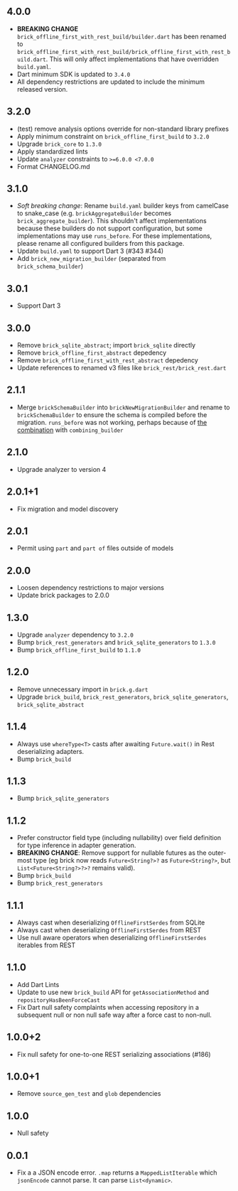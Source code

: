 ## 4.0.0

- **BREAKING CHANGE** `brick_offline_first_with_rest_build/builder.dart` has been renamed to `brick_offline_first_with_rest_build/brick_offline_first_with_rest_build.dart`. This will only affect implementations that have overridden `build.yaml`.
- Dart minimum SDK is updated to `3.4.0`
- All dependency restrictions are updated to include the minimum released version.

## 3.2.0

- (test) remove analysis options override for non-standard library prefixes
- Apply minimum constraint on `brick_offline_first_build` to `3.2.0`
- Upgrade `brick_core` to `1.3.0`
- Apply standardized lints
- Update `analyzer` constraints to `>=6.0.0 <7.0.0`
- Format CHANGELOG.md

## 3.1.0

- _Soft breaking change_: Rename `build.yaml` builder keys from camelCase to snake_case (e.g. `brickAggregateBuilder` becomes `brick_aggregate_builder`). This shouldn't affect implementations because these builders do not support configuration, but some implementations may use `runs_before`. For these implementations, please rename all configured builders from this package.
- Update `build.yaml` to support Dart 3 (#343 #344)
- Add `brick_new_migration_builder` (separated from `brick_schema_builder`)

## 3.0.1

- Support Dart 3

## 3.0.0

- Remove `brick_sqlite_abstract`; import `brick_sqlite` directly
- Remove `brick_offline_first_abstract` depedency
- Remove `brick_offline_first_with_rest_abstract` depedency
- Update references to renamed v3 files like `brick_rest/brick_rest.dart`

## 2.1.1

- Merge `brickSchemaBuilder` into `brickNewMigrationBuilder` and rename to `brickSchemaBuilder` to ensure the schema is compiled before the migration. `runs_before` was not working, perhaps because of [the combination](https://github.com/dart-lang/build/blob/85900b19ee186d133b41e957fd60836282b45d7c/docs/builder_author_faq.md#why-cant-my-builder-resolve-code-output-by-another-builder) with `combining_builder`

## 2.1.0

- Upgrade analyzer to version 4

## 2.0.1+1

- Fix migration and model discovery

## 2.0.1

- Permit using `part` and `part of` files outside of models

## 2.0.0

- Loosen dependency restrictions to major versions
- Update brick packages to 2.0.0

## 1.3.0

- Upgrade `analyzer` dependency to `3.2.0`
- Bump `brick_rest_generators` and `brick_sqlite_generators` to `1.3.0`
- Bump `brick_offline_first_build` to `1.1.0`

## 1.2.0

- Remove unnecessary import in `brick.g.dart`
- Upgrade `brick_build`, `brick_rest_generators`, `brick_sqlite_generators`, `brick_sqlite_abstract`

## 1.1.4

- Always use `whereType<T>` casts after awaiting `Future.wait()` in Rest deserializing adapters.
- Bump `brick_build`

## 1.1.3

- Bump `brick_sqlite_generators`

## 1.1.2

- Prefer constructor field type (including nullability) over field definition for type inference in adapter generation.
- **BREAKING CHANGE**: Remove support for nullable futures as the outer-most type (eg brick now reads `Future<String?>?` as `Future<String?>`, but `List<Future<String?>?>?` remains valid).
- Bump `brick_build`
- Bump `brick_rest_generators`

## 1.1.1

- Always cast when deserializing `OfflineFirstSerdes` from SQLite
- Always cast when deserializing `OfflineFirstSerdes` from REST
- Use null aware operators when deserializing `OfflineFirstSerdes` iterables from REST

## 1.1.0

- Add Dart Lints
- Update to use new `brick_build` API for `getAssociationMethod` and `repositoryHasBeenForceCast`
- Fix Dart null safety complaints when accessing repository in a subsequent null or non null safe way after a force cast to non-null.

## 1.0.0+2

- Fix null safety for one-to-one REST serializing associations (#186)

## 1.0.0+1

- Remove `source_gen_test` and `glob` dependencies

## 1.0.0

- Null safety

## 0.0.1

- Fix a a JSON encode error. `.map` returns a `MappedListIterable` which `jsonEncode` cannot parse. It can parse `List<dynamic>`.

